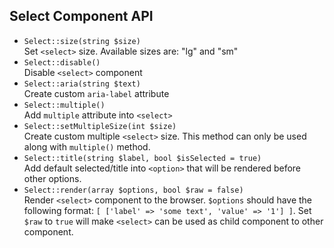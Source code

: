## Select Component API

- `Select::size(string $size)`<br>
Set `<select>` size. Available sizes are: "lg" and "sm"
- `Select::disable()`<br>
Disable `<select>` component
- `Select::aria(string $text)`<br>
Create custom `aria-label` attribute
- `Select::multiple()`<br>
Add `multiple` attribute into `<select>`
- `Select::setMultipleSize(int $size)`<br>
Create custom multiple `<select>` size. This method can only be used along with `multiple()` method.
- `Select::title(string $label, bool $isSelected = true)`<br>
Add default selected/title into `<option>` that will be rendered before other options.
- `Select::render(array $options, bool $raw = false)`<br>
Render `<select>` component to the browser. `$options` should have the following format: `[ ['label' => 'some text', 'value' => '1'] ]`. Set `$raw` to `true` will make `<select>` can be used as child component to other component. 